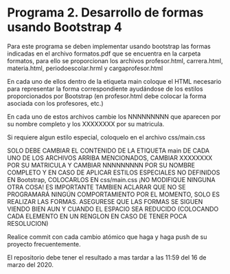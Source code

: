 # Programa 2. Desarrollo de formas usando Bootstrap 4

Para este programa se deben implementar usando bootstrap las formas indicadas en el archivo formatos.pdf que se encuentra en la carpeta formatos, para ello se proporcionan los archivos profesor.html, carrera.html, materia.html, periodoescolar.hrml y cargaprofesor.html

En cada uno de ellos dentro de la etiqueta main coloque el HTML necesario para representar la forma correspondiente ayudándose de los estilos proporcionados por Bootstrap (en profesor.html debe colocar la forma asociada con los profesores, etc.)


En cada uno de estos archivos cambie los NNNNNNNNN que aparecen por su nombre completo y los XXXXXXXX por su matricula. 

Si requiere algun estilo especial, coloquelo en el archivo css/main.css

SOLO DEBE CAMBIAR EL CONTENIDO DE LA ETIQUETA main DE CADA UNO DE LOS ARCHIVOS ARRIBA MENCIONADOS, CAMBIAR XXXXXXXX POR SU MATRICULA Y CAMBIAR NNNNNNNNN POR SU NOMBRE COMPLETO Y EN CASO DE APLICAR ESTILOS ESPECIALES NO DEFINIDOS EN Bootstrap, COLOCARLOS EN css/main.css ¡NO MODIFIQUE NINGUNA OTRA COSA! 
ES IMPORTANTE TAMBIEN ACLARAR QUE NO SE PROGRAMARÁ NINGÚN COMPORTAMIENTO POR EL MOMENTO, SOLO ES REALIZAR LAS FORMAS. ASEGURESE QUE LAS FORMAS SE SIGUEN VIENDO BIEN AUN Y CUANDO EL ESPACIO SEA REDUCIDO (COLOCANDO CADA ELEMENTO EN UN RENGLON EN CASO DE TENER POCA RESOLUCION)

Realice commit con cada cambio atómico que haga y haga push de su proyecto frecuentemente.

El repositorio debe tener el resultado a mas tardar a las 11:59 del 16 de marzo del 2020.
